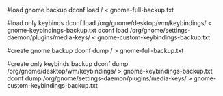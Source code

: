 #load gnome backup
dconf load / < gnome-full-backup.txt

#load only keybinds
dconf load /org/gnome/desktop/wm/keybindings/ < gnome-keybindings-backup.txt
dconf load /org/gnome/settings-daemon/plugins/media-keys/ < gnome-custom-keybindings-backup.txt

#create gnome backup
dconf dump / > gnome-full-backup.txt

#create only keybinds backup
dconf dump /org/gnome/desktop/wm/keybindings/ > gnome-keybindings-backup.txt
dconf dump /org/gnome/settings-daemon/plugins/media-keys/ > gnome-custom-keybindings-backup.txt

